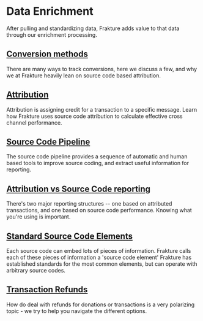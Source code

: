 # Data Enrichment
After pulling and standardizing data, Frakture adds value to that data through our enrichment processing.

## [Conversion methods](enrichment/conversions "Conversion overview")
There are many ways to track conversions, here we discuss a few, and why we at Frakture heavily lean on source code based attribution.

## [Attribution](enrichment/attribution/ "Attribution")
Attribution is assigning credit for a transaction to a specific message.  Learn how Frakture uses source code attribution to calculate effective cross channel performance.

## [Source Code Pipeline](enrichment/pipeline "Source Code Pipeline")
The source code pipeline provides a sequence of automatic and human based tools to improve source coding, and extract useful information for reporting.

## [Attribution vs Source Code reporting](enrichment/attribution/reporting_split "Attribution vs Source Code")
There's two major reporting structures -- one based on attributed transactions, and one based on source code performance.  Knowing what you're using is important.

## [Standard Source Code Elements](enrichment/source_code_elements "Source Code ")
Each source code can embed lots of pieces of information.  Frakture calls each of these pieces of information a 'source code element' Frakture has established standards for the most common elements, but can operate with arbitrary source codes.

## [Transaction Refunds](enrichment/refunds "Refunds")
How do deal with refunds for donations or transactions is a very polarizing topic - we try to help you navigate the different options.
